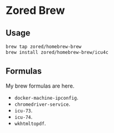 # Zored Brew


## Usage
```bash
brew tap zored/homebrew-brew
brew install zored/homebrew-brew/icu4c
```


## Formulas
My brew formulas are here.
- `docker-machine-ipconfig`.
- `chromedriver-service`.
- `icu-73`.
- `icu-74`.
- `wkhtmltopdf`.
